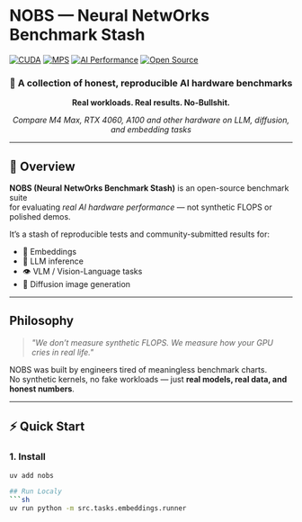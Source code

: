 # NOBS — Neural NetwOrks Benchmark Stash

[![CUDA](https://img.shields.io/badge/CUDA-Supported-76B900?style=flat&logo=nvidia&logoColor=white)](https://developer.nvidia.com/cuda-zone)
[![MPS](https://img.shields.io/badge/MPS-Optimized-000000?style=flat&logo=apple&logoColor=white)](https://developer.apple.com/metal/)
[![AI Performance](https://img.shields.io/badge/AI-Performance-FF6B6B?style=flat&logo=tensorflow&logoColor=white)](https://github.com/bogdanminko/nobs)
[![Open Source](https://img.shields.io/badge/Open%20Source-Benchmark-2ECC71?style=flat&logo=github&logoColor=white)](https://github.com/bogdanminko/nobs)
<div align="center">

### 🎯 A collection of honest, reproducible AI hardware benchmarks

**Real workloads. Real results. No-Bullshit.**

*Compare M4 Max, RTX 4060, A100 and other hardware on LLM, diffusion, and embedding tasks*

</div>

---

## 🚀 Overview
**NOBS (Neural NetwOrks Benchmark Stash)** is an open-source benchmark suite  
for evaluating *real AI hardware performance* — not synthetic FLOPS or polished demos.

It’s a stash of reproducible tests and community-submitted results for:
- 🧩 Embeddings  
- 💬 LLM inference
- 👁️ VLM / Vision-Language tasks  
- 🎨 Diffusion image generation

---

## Philosophy

> *"We don’t measure synthetic FLOPS. We measure how your GPU cries in real life."*

NOBS was built by engineers tired of meaningless benchmark charts.  
No synthetic kernels, no fake workloads — just **real models, real data, and honest numbers**.

---

## ⚡ Quick Start

### 1. Install
```bash
uv add nobs

## Run Localy
```sh
uv run python -m src.tasks.embeddings.runner
```